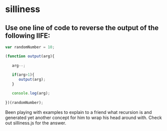 # silliness

## Use one line of code to reverse the output of the following IIFE:

```javascript
var randomNumber = 10;

(function output(arg){
	
   arg--;
	
   if(arg>1){
      output(arg);
   } 	

   console.log(arg);
  
})(randomNumber);
```

Been playing with examples to explain to a friend what recursion is and generated yet another concept for him to wrap his head around with.
Check out silliness.js for the answer.
